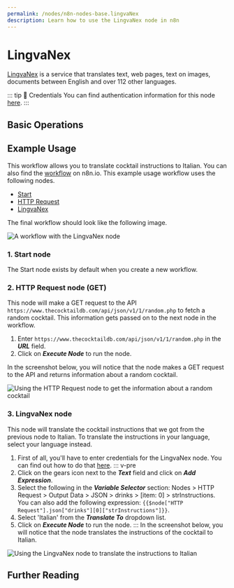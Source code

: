 ```yaml
---
permalink: /nodes/n8n-nodes-base.lingvaNex
description: Learn how to use the LingvaNex node in n8n
---
```


# LingvaNex

[LingvaNex](https://lingvanex.com) is a service that translates text, web pages, text on images, documents between English and over 112 other languages.

::: tip 🔑 Credentials
You can find authentication information for this node [here](../../../credentials/LingvaNex/README.md).
:::

## Basic Operations

<Resource node="n8n-nodes-base.lingvaNex" />

## Example Usage

This workflow allows you to translate cocktail instructions to Italian. You can also find the [workflow](https://n8n.io/workflows/797) on n8n.io. This example usage workflow uses the following nodes.
- [Start](../../core-nodes/Start/README.md)
- [HTTP Request](../../core-nodes/HTTPRequest/README.md)
- [LingvaNex]()

The final workflow should look like the following image.

![A workflow with the LingvaNex node](./workflow.png)

### 1. Start node

The Start node exists by default when you create a new workflow.

### 2. HTTP Request node (GET)

This node will make a GET request to the API `https://www.thecocktaildb.com/api/json/v1/1/random.php` to fetch a random cocktail. This information gets passed on to the next node in the workflow.

1. Enter `https://www.thecocktaildb.com/api/json/v1/1/random.php` in the ***URL*** field.
2. Click on ***Execute Node*** to run the node.

In the screenshot below, you will notice that the node makes a GET request to the API and returns information about a random cocktail.

![Using the HTTP Request node to get the information about a random cocktail](./HTTPRequest_node.png)

### 3. LingvaNex node

This node will translate the cocktail instructions that we got from the previous node to Italian. To translate the instructions in your language, select your language instead.

1. First of all, you'll have to enter credentials for the LingvaNex node. You can find out how to do that [here](../../../credentials/LingvaNex/README.md).
::: v-pre
2. Click on the gears icon next to the ***Text*** field and click on ***Add Expression***.
3. Select the following in the ***Variable Selector*** section: Nodes > HTTP Request > Output Data > JSON > drinks > [item: 0] > strInstructions. You can also add the following expression: `{{$node["HTTP Request"].json["drinks"][0]["strInstructions"]}}`.
4. Select 'Italian' from the ***Translate To*** dropdown list.
5. Click on ***Execute Node*** to run the node.
:::
In the screenshot below, you will notice that the node translates the instructions of the cocktail to Italian.

![Using the LingvaNex node to translate the instructions to Italian](./LingvaNex_node.png)

## Further Reading

<FurtherReadingBlog node="LingvaNex" />
